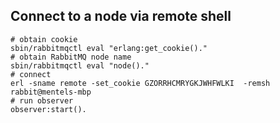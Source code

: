 ## Connect to a node via remote shell

```shell
# obtain cookie
sbin/rabbitmqctl eval "erlang:get_cookie()."
# obtain RabbitMQ node name
sbin/rabbitmqctl eval "node()."
# connect
erl -sname remote -set_cookie GZORRHCMRYGKJWHFWLKI  -remsh rabbit@mentels-mbp
# run observer
observer:start().
```